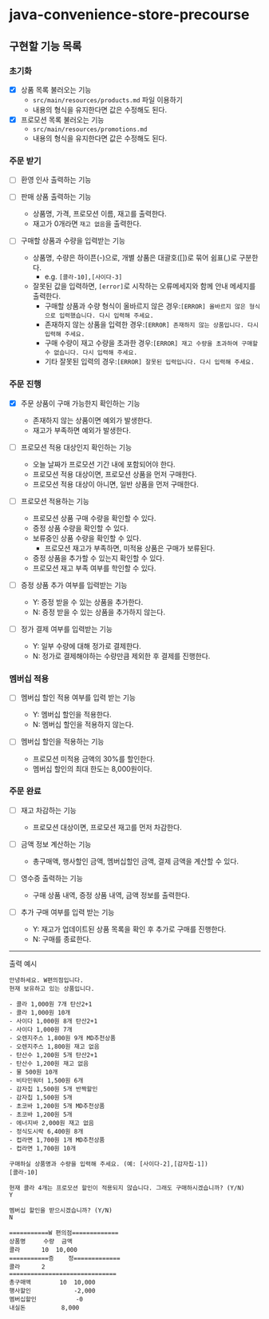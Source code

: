 # java-convenience-store-precourse

## 구현할 기능 목록

### 초기화

- [x] 상품 목록 불러오는 기능
    - `src/main/resources/products.md` 파일 이용하기
    - 내용의 형식을 유지한다면 값은 수정해도 된다.
- [x] 프로모션 목록 불러오는 기능
    - `src/main/resources/promotions.md`
    - 내용의 형식을 유지한다면 값은 수정해도 된다.

### 주문 받기

- [ ] 환영 인사 출력하는 기능

- [ ] 판매 상품 출력하는 기능
    - 상품명, 가격, 프로모션 이름, 재고를 출력한다.
    - 재고가 0개라면 `재고 없음`을 출력한다.

- [ ] 구매할 상품과 수량을 입력받는 기능
    - 상품명, 수량은 하이픈(-)으로, 개별 상품은 대괄호([])로 묶어 쉼표(,)로 구분한다.
        - e.g. `[콜라-10],[사이다-3]`
    - 잘못된 값을 입력하면, `[error]`로 시작하는 오류메세지와 함께 안내 메세지를 출력한다.
        - 구매할 상품과 수량 형식이 올바르지 않은 경우:`[ERROR] 올바르지 않은 형식으로 입력했습니다. 다시 입력해 주세요.`
        - 존재하지 않는 상품을 입력한 경우:`[ERROR] 존재하지 않는 상품입니다. 다시 입력해 주세요.`
        - 구매 수량이 재고 수량을 초과한 경우:`[ERROR] 재고 수량을 초과하여 구매할 수 없습니다. 다시 입력해 주세요.`
        - 기타 잘못된 입력의 경우:`[ERROR] 잘못된 입력입니다. 다시 입력해 주세요.`

### 주문 진행

- [x] 주문 상품이 구매 가능한지 확인하는 기능
    - 존재하지 않는 상품이면 예외가 발생한다.
    - 재고가 부족하면 예외가 발생한다.

- [ ] 프로모션 적용 대상인지 확인하는 기능
    - 오늘 날짜가 프로모션 기간 내에 포함되어야 한다.
    - 프로모션 적용 대상이면, 프로모션 상품을 먼저 구매한다.
    - 프로모션 적용 대상이 아니면, 일반 상품을 먼저 구매한다.

- [ ] 프로모션 적용하는 기능
    - 프로모션 상품 구매 수량을 확인할 수 있다.
    - 증정 상품 수량을 확인할 수 있다.
    - 보류중인 상품 수량을 확인할 수 있다.
        - 프로모션 재고가 부족하면, 미적용 상품은 구매가 보류된다.
    - 증정 상품을 추가할 수 있는지 확인할 수 있다.
    - 프로모션 재고 부족 여부를 학인할 수 있다.

- [ ] 증정 상품 추가 여부를 입력받는 기능
    - Y: 증정 받을 수 있는 상품을 추가한다.
    - N: 증정 받을 수 있는 상품을 추가하지 않는다.

- [ ] 정가 결제 여부를 입력받는 기능
    - Y: 일부 수량에 대해 정가로 결제한다.
    - N: 정가로 결제해야하는 수량만큼 제외한 후 결제를 진행한다.

### 멤버십 적용

- [ ] 멤버십 할인 적용 여부를 입력 받는 기능
    - Y: 멤버십 할인을 적용한다.
    - N: 멤버십 할인을 적용하지 않는다.

- [ ] 멤버십 할인을 적용하는 기능
    - 프로모션 미적용 금액의 30%를 할인한다.
    - 멤버십 할인의 최대 한도는 8,000원이다.

### 주문 완료

- [ ] 재고 차감하는 기능
    - 프로모션 대상이면, 프로모션 재고를 먼저 차감한다.

- [ ] 금액 정보 계산하는 기능
    - 총구매액, 행사할인 금액, 멤버십할인 금액, 결제 금액을 계산할 수 있다.

- [ ] 영수증 출력하는 기능
    - 구매 상품 내역, 증정 상품 내역, 금액 정보를 출력한다.

- [ ] 추가 구매 여부를 입력 받는 기능
    - Y: 재고가 업데이트된 상품 목록을 확인 후 추가로 구매를 진행한다.
    - N: 구매를 종료한다.

---

출력 예시

```text
안녕하세요. W편의점입니다.
현재 보유하고 있는 상품입니다.

- 콜라 1,000원 7개 탄산2+1
- 콜라 1,000원 10개
- 사이다 1,000원 8개 탄산2+1
- 사이다 1,000원 7개
- 오렌지주스 1,800원 9개 MD추천상품
- 오렌지주스 1,800원 재고 없음
- 탄산수 1,200원 5개 탄산2+1
- 탄산수 1,200원 재고 없음
- 물 500원 10개
- 비타민워터 1,500원 6개
- 감자칩 1,500원 5개 반짝할인
- 감자칩 1,500원 5개
- 초코바 1,200원 5개 MD추천상품
- 초코바 1,200원 5개
- 에너지바 2,000원 재고 없음
- 정식도시락 6,400원 8개
- 컵라면 1,700원 1개 MD추천상품
- 컵라면 1,700원 10개

구매하실 상품명과 수량을 입력해 주세요. (예: [사이다-2],[감자칩-1])
[콜라-10]

현재 콜라 4개는 프로모션 할인이 적용되지 않습니다. 그래도 구매하시겠습니까? (Y/N)
Y

멤버십 할인을 받으시겠습니까? (Y/N)
N

===========W 편의점=============
상품명		수량	금액
콜라		10 	10,000
===========증	정=============
콜라		2
==============================
총구매액		10	10,000
행사할인			-2,000
멤버십할인			-0
내실돈			 8,000
```
